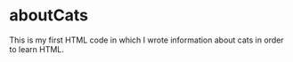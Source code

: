 # aboutCats
This is my first HTML code in which I wrote information about cats in order to learn HTML.

